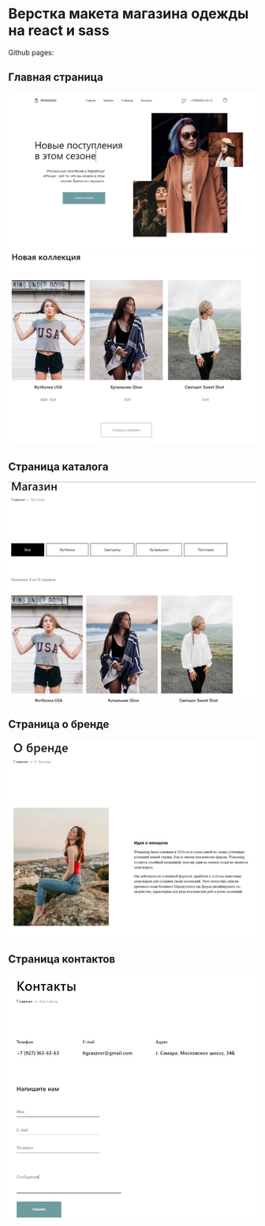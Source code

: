 <h1>Верстка макета магазина одежды на react и sass</h1>
<p>Github pages: <a href="https://polushkindenis.github.io/showroom" target="_blank"></a></p>
<h2>Главная страница</h2>
<img src="https://github.com/PolushkinDenis/showroom/blob/master/readme/showroom_main.jpg"/>
<img src="https://github.com/PolushkinDenis/showroom/blob/master/readme/showroom_main_2.jpg"/>
<h2>Страница каталога</h2>
<img src="https://github.com/PolushkinDenis/showroom/blob/master/readme/showroom_shop.jpg"/>
<h2>Страница о бренде</h2>
<img src="https://github.com/PolushkinDenis/showroom/blob/master/readme/showroom_about.jpg"/>
<h2>Страница контактов</h2>
<img src="https://github.com/PolushkinDenis/showroom/blob/master/readme/showroom_contacts.jpg"/>
